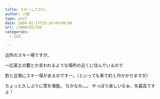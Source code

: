 ```yaml
---
title: スキーしてきた。
author: 八雲
type: post
date: 2008-02-17T15:19:45+00:00
url: /2008/02/336
categories:
  - 日記

---
```

近所のスキー場ですが。
  
一応富士の麓とか言われるような場所の近くに住んでいるので
  
割と近場にスキー場があるのですー。（といっても車で約１丹かかりますが）

ちょっと久しぶりに雪を堪能。 なかなか。。。 やっぱり楽しいなぁ、冬最高ですよ！
